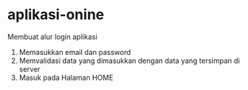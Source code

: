 # aplikasi-onine
Membuat alur login aplikasi

1. Memasukkan email dan password
2. Memvalidasi data yang dimasukkan dengan data yang tersimpan di server
3. Masuk pada Halaman HOME
